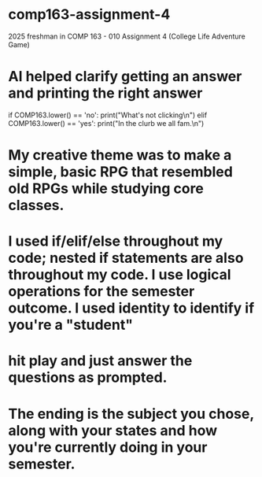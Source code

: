 # comp163-assignment-4
2025 freshman in COMP 163 - 010 Assignment 4 (College Life Adventure Game)

# AI helped clarify getting an answer and printing the right answer
if COMP163.lower() == 'no':
    print("What's not clicking\n")
elif COMP163.lower() == 'yes':
    print("In the clurb we all fam.\n")

# My creative theme was to make a simple, basic RPG that resembled old RPGs while studying core classes.
# I used if/elif/else throughout my code; nested if statements are also throughout my code. I use logical operations for the semester outcome. I used identity to identify if you're a "student"
# hit play and just answer the questions as prompted.
# The ending is the subject you chose, along with your states and how you're currently doing in your semester.
